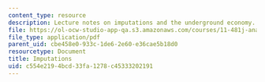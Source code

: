 ```yaml
---
content_type: resource
description: Lecture notes on imputations and the underground economy.
file: https://ol-ocw-studio-app-qa.s3.amazonaws.com/courses/11-481j-analyzing-and-accounting-for-regional-economic-growth-spring-2009/c554e2194bcd33fa1278c45333202191_MIT11_481Js09_lec19b.pdf
file_type: application/pdf
parent_uid: cbe458e0-933c-1de6-2e60-e36cae5b18d0
resourcetype: Document
title: Imputations
uid: c554e219-4bcd-33fa-1278-c45333202191
---
```

